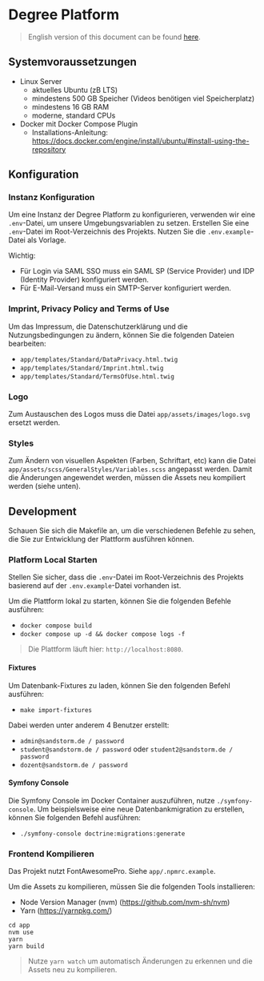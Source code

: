 # Degree Platform

> English version of this document can be found [here](README_EN.md).

## Systemvoraussetzungen
- Linux Server
  - aktuelles Ubuntu (zB LTS)
  - mindestens 500 GB Speicher (Videos benötigen viel Speicherplatz)
  - mindestens 16 GB RAM
  - moderne, standard CPUs 
- Docker mit Docker Compose Plugin
  - Installations-Anleitung: https://docs.docker.com/engine/install/ubuntu/#install-using-the-repository

## Konfiguration
### Instanz Konfiguration
Um eine Instanz der Degree Platform zu konfigurieren, verwenden wir eine `.env`-Datei, um unsere Umgebungsvariablen zu setzen. 
Erstellen Sie eine `.env`-Datei im Root-Verzeichnis des Projekts. Nutzen Sie die `.env.example`-Datei als Vorlage. 

Wichtig:
- Für Login via SAML SSO muss ein SAML SP (Service Provider) und IDP (Identity Provider) konfiguriert werden.
- Für E-Mail-Versand muss ein SMTP-Server konfiguriert werden.

### Imprint, Privacy Policy and Terms of Use
Um das Impressum, die Datenschutzerklärung und die Nutzungsbedingungen zu ändern, können Sie die folgenden Dateien bearbeiten:
- `app/templates/Standard/DataPrivacy.html.twig`
- `app/templates/Standard/Imprint.html.twig`
- `app/templates/Standard/TermsOfUse.html.twig`

### Logo
Zum Austauschen des Logos muss die Datei `app/assets/images/logo.svg` ersetzt werden.

### Styles
Zum Ändern von visuellen Aspekten (Farben, Schriftart, etc) kann die Datei `app/assets/scss/GeneralStyles/Variables.scss` angepasst werden.
Damit die Änderungen angewendet werden, müssen die Assets neu kompiliert werden (siehe unten).

## Development
Schauen Sie sich die Makefile an, um die verschiedenen Befehle zu sehen, die Sie zur Entwicklung der Plattform ausführen können.

### Platform Local Starten
Stellen Sie sicher, dass die `.env`-Datei im Root-Verzeichnis des Projekts basierend auf der `.env.example`-Datei vorhanden ist.

Um die Plattform lokal zu starten, können Sie die folgenden Befehle ausführen:
- `docker compose build`
- `docker compose up -d && docker compose logs -f`

> Die Plattform läuft hier: `http://localhost:8080`.

#### Fixtures
Um Datenbank-Fixtures zu laden, können Sie den folgenden Befehl ausführen:
- `make import-fixtures`

Dabei werden unter anderem 4 Benutzer erstellt:
- `admin@sandstorm.de / password`
- `student@sandstorm.de / password` oder `student2@sandstorm.de / password`
- `dozent@sandstorm.de / password`

#### Symfony Console
Die Symfony Console im Docker Container auszuführen, nutze `./symfony-console`.
Um beispielsweise eine neue Datenbankmigration zu erstellen, können Sie folgenden Befehl ausführen:
- `./symfony-console doctrine:migrations:generate`

### Frontend Kompilieren

Das Projekt nutzt FontAwesomePro. Siehe `app/.npmrc.example`.

Um die Assets zu kompilieren, müssen Sie die folgenden Tools installieren:
- Node Version Manager (nvm) (https://github.com/nvm-sh/nvm)
- Yarn (https://yarnpkg.com/)

```
cd app
nvm use
yarn
yarn build
```
> Nutze `yarn watch` um automatisch Änderungen zu erkennen und die Assets neu zu kompilieren.
